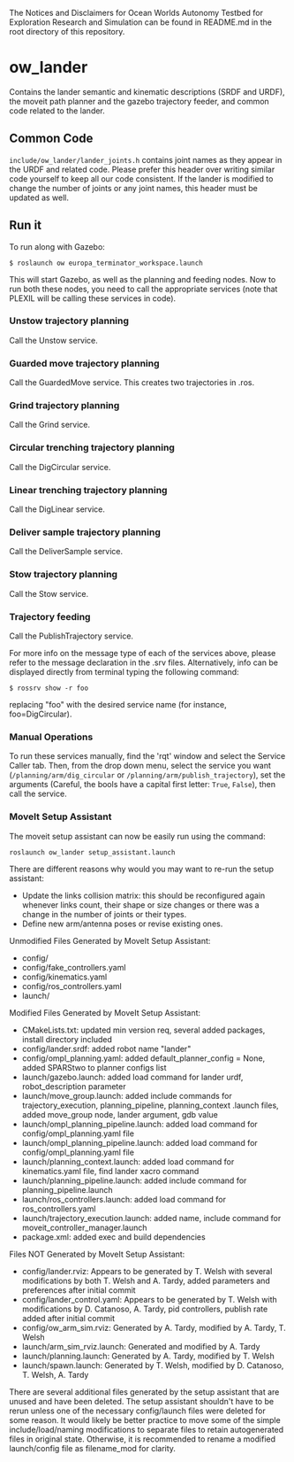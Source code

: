 The Notices and Disclaimers for Ocean Worlds Autonomy Testbed for Exploration
Research and Simulation can be found in README.md in the root directory of
this repository.

ow_lander
=========
Contains the lander semantic and kinematic descriptions (SRDF and URDF), the
moveit path planner and the gazebo trajectory feeder, and common code related
to the lander.

Common Code
-----------
`include/ow_lander/lander_joints.h` contains joint names as they appear in the
URDF and related code. Please prefer this header over writing similar code
yourself to keep all our code consistent. If the lander is modified to change
the number of joints or any joint names, this header must be updated as well.

Run it
------
To run along with Gazebo:

`$ roslaunch ow europa_terminator_workspace.launch`

This will start Gazebo, as well as the planning and feeding nodes. Now to run
both these nodes, you need to call the appropriate services (note that PLEXIL
will be calling these services in code).

### Unstow trajectory planning
Call the Unstow service.

### Guarded move trajectory planning
Call the GuardedMove service. This creates two trajectories in .ros.

### Grind trajectory planning
Call the Grind service.

### Circular trenching trajectory planning
Call the DigCircular service.

### Linear trenching trajectory planning
Call the DigLinear service.

### Deliver sample trajectory planning
Call the DeliverSample service.

### Stow trajectory planning
Call the Stow service.

### Trajectory feeding
Call the PublishTrajectory service.

For more info on the message type of each of the services above, please refer to
the message declaration in the .srv files. Alternatively, info can be displayed
directly from terminal typing the following command:
```
$ rossrv show -r foo
```
replacing "foo" with the desired service name (for instance, foo=DigCircular).

### Manual Operations
To run these services manually, find the 'rqt' window and select the Service
Caller tab. Then, from the drop down menu, select the service you want
(`/planning/arm/dig_circular` or `/planning/arm/publish_trajectory`), set the
arguments (Careful, the bools have a capital first letter: `True`, `False`),
then call the service.

### MoveIt Setup Assistant
The moveit setup assistant can now be easily run using the command:
```bash
roslaunch ow_lander setup_assistant.launch
``` 

There are different reasons why would you may want to re-run the setup assistant:
* Update the links collision matrix: this should be reconfigured again whenever
 links count, their shape or size changes or there was a change in the number of
 joints or their types.
* Define new arm/antenna poses or revise existing ones.


Unmodified Files Generated by MoveIt Setup Assistant:
- config/
- config/fake_controllers.yaml
- config/kinematics.yaml
- config/ros_controllers.yaml
- launch/

Modified Files Generated by MoveIt Setup Assistant:
- CMakeLists.txt: updated min version req, several added packages, install directory included
- config/lander.srdf: added robot name "lander"
- config/ompl_planning.yaml: added default_planner_config = None, added SPARStwo to planner configs list
- launch/gazebo.launch: added load command for lander urdf, robot_description parameter
- launch/move_group.launch: added include commands for trajectory_execution, planning_pipeline,
  planning_context .launch files, added move_group node, lander argument, gdb value
- launch/ompl_planning_pipeline.launch: added load command for config/ompl_planning.yaml file
- launch/ompl_planning_pipeline.launch: added load command for config/ompl_planning.yaml file
- launch/planning_context.launch: added load command for kinematics.yaml file, find lander xacro command
- launch/planning_pipeline.launch: added include command for planning_pipeline.launch
- launch/ros_controllers.launch: added load command for ros_controllers.yaml
- launch/trajectory_execution.launch: added name, include command for moveit_controller_manager.launch
- package.xml: added exec and build dependencies

Files NOT Generated by MoveIt Setup Assistant:
- config/lander.rviz: Appears to be generated by T. Welsh with several modifications by both T. Welsh and 
  A. Tardy, added parameters and preferences after initial commit
- config/lander_control.yaml: Appears to be generated by T. Welsh with modifications by D. Catanoso, A.
  Tardy, pid controllers, publish rate added after initial commit
- config/ow_arm_sim.rviz: Generated by A. Tardy, modified by A. Tardy, T. Welsh
- launch/arm_sim_rviz.launch: Generated and modified by A. Tardy
- launch/planning.launch: Generated by A. Tardy, modified by T. Welsh
- launch/spawn.launch: Generated by T. Welsh, modified by D. Catanoso, T. Welsh, A. Tardy

There are several additional files generated by the setup assistant that are unused and have been
deleted. The setup assistant shouldn't have to be rerun unless one of the necessary config/launch
files were deleted for some reason. It would likely be better practice to move some of the simple
include/load/naming modifications to separate files to retain autogenerated files in original state.
Otherwise, it is recommended to rename a modified launch/config file as filename_mod for clarity.
